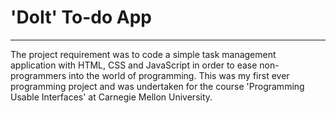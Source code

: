 # 'DoIt' To-do App
-------
The project requirement was to code a simple task management application with HTML, CSS and JavaScript in order to ease non-programmers into the world of programming. This was my first ever programming project and was undertaken for the course 'Programming Usable Interfaces' at Carnegie Mellon University.
